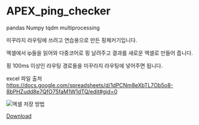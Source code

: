 # APEX_ping_checker

pandas
Numpy
tqdm
multiprocessing

미꾸라지 라우팅에 쓰려고 연습용으로 만든 핑체커기입니다.

엑셀에서 ip들을 읽어와 다중코어로 핑 날려주고 결과를 새로운 엑셀로 만들어 줍니다.

핑 100ms 이상인 라우팅 경로들을 미꾸라지 라우팅에 넣어주면 됩니다.

excel 파일 출처
https://docs.google.com/spreadsheets/d/1dPCNm8eXbTL7Ob5o8-8bPHZudd8e7QfO75faM1W1dTQ/edit#gid=0

![엑셀 저장 방법](https://user-images.githubusercontent.com/35037436/208316652-486987df-37ec-40a1-adb7-965acfeed5a4.png)

[Download](https://github.com/KaitouJoker/APEX_ping_checker/releases/tag/v2.1)
